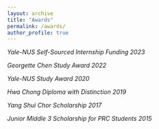 ```yaml
---
layout: archive
title: "Awards"
permalink: /awards/
author_profile: true
---
```


*Yale-NUS Self-Sourced Internship Funding 2023*

*Georgette Chen Study Award 2022*

*Yale-NUS Study Award 2020*

*Hwa Chong Diploma with Distinction 2019*

*Yang Shui Chor Scholarship 2017*

*Junior Middle 3 Scholarship for PRC Students 2015*
